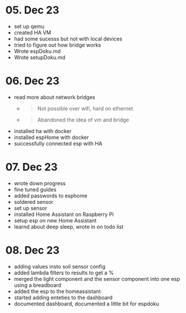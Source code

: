 # 05. Dec 23
- set up qemu
- created HA VM
- had some sucesss but not with local devices
- tried to figure out how bridge works
- Wrote espDoku.md
- Wrote setupDoku.md

# 06. Dec 23
- read more about network bridges
    - > Not possible over wifi, hard on ethernet
    - > Abandoned the idea of vm and bridge
- installed ha with docker
- installed espHome with docker
- successfully connected esp with HA

# 07. Dec 23
- wrote down progress
- fine tuned guides
- added passwords to esphome
- soldered sensor
- set up sensor
- installed Home Assistant on Raspberry Pi
- setup esp on new Home Assistant
- learnd about deep sleep, wrote in on todo list

# 08. Dec 23
- adding values insto soil sensor config
- added lambda filters to results to get a %
- merged the light component and the sensor component into one esp using a breadboard
- added the esp to the homeassistant
- started adding enteties to the dashboard
- documented dashboard, documented a little bit for espdoku